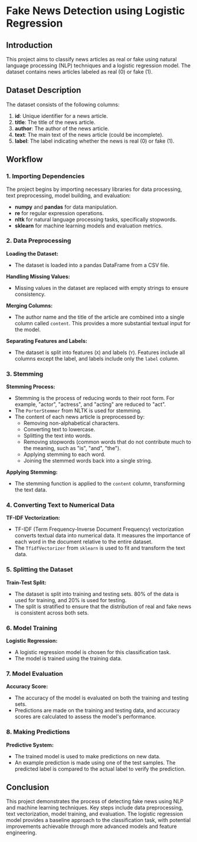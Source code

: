 # Fake News Detection using Logistic Regression

## Introduction

This project aims to classify news articles as real or fake using natural language processing (NLP) techniques and a logistic regression model. The dataset contains news articles labeled as real (0) or fake (1).

## Dataset Description

The dataset consists of the following columns:
1. **id**: Unique identifier for a news article.
2. **title**: The title of the news article.
3. **author**: The author of the news article.
4. **text**: The main text of the news article (could be incomplete).
5. **label**: The label indicating whether the news is real (0) or fake (1).

## Workflow

### 1. Importing Dependencies

The project begins by importing necessary libraries for data processing, text preprocessing, model building, and evaluation:

- **numpy** and **pandas** for data manipulation.
- **re** for regular expression operations.
- **nltk** for natural language processing tasks, specifically stopwords.
- **sklearn** for machine learning models and evaluation metrics.

### 2. Data Preprocessing

**Loading the Dataset:**
- The dataset is loaded into a pandas DataFrame from a CSV file.

**Handling Missing Values:**
- Missing values in the dataset are replaced with empty strings to ensure consistency.

**Merging Columns:**
- The author name and the title of the article are combined into a single column called `content`. This provides a more substantial textual input for the model.

**Separating Features and Labels:**
- The dataset is split into features (`X`) and labels (`Y`). Features include all columns except the label, and labels include only the `label` column.

### 3. Stemming

**Stemming Process:**
- Stemming is the process of reducing words to their root form. For example, "actor", "actress", and "acting" are reduced to "act".
- The `PorterStemmer` from NLTK is used for stemming.
- The content of each news article is preprocessed by:
  - Removing non-alphabetical characters.
  - Converting text to lowercase.
  - Splitting the text into words.
  - Removing stopwords (common words that do not contribute much to the meaning, such as "is", "and", "the").
  - Applying stemming to each word.
  - Joining the stemmed words back into a single string.

**Applying Stemming:**
- The stemming function is applied to the `content` column, transforming the text data.

### 4. Converting Text to Numerical Data

**TF-IDF Vectorization:**
- TF-IDF (Term Frequency-Inverse Document Frequency) vectorization converts textual data into numerical data. It measures the importance of each word in the document relative to the entire dataset.
- The `TfidfVectorizer` from `sklearn` is used to fit and transform the text data.

### 5. Splitting the Dataset

**Train-Test Split:**
- The dataset is split into training and testing sets. 80% of the data is used for training, and 20% is used for testing.
- The split is stratified to ensure that the distribution of real and fake news is consistent across both sets.

### 6. Model Training

**Logistic Regression:**
- A logistic regression model is chosen for this classification task.
- The model is trained using the training data.

### 7. Model Evaluation

**Accuracy Score:**
- The accuracy of the model is evaluated on both the training and testing sets.
- Predictions are made on the training and testing data, and accuracy scores are calculated to assess the model's performance.

### 8. Making Predictions

**Predictive System:**
- The trained model is used to make predictions on new data.
- An example prediction is made using one of the test samples. The predicted label is compared to the actual label to verify the prediction.

## Conclusion

This project demonstrates the process of detecting fake news using NLP and machine learning techniques. Key steps include data preprocessing, text vectorization, model training, and evaluation. The logistic regression model provides a baseline approach to the classification task, with potential improvements achievable through more advanced models and feature engineering.
